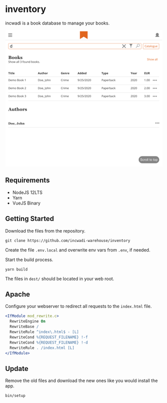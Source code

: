 # inventory

incwadi is a book database to manage your books.

![incwadi](screenshot.png)

## Requirements

- NodeJS 12LTS
- Yarn
- VueJS Binary

## Getting Started

Download the files from the repository.

```shell
git clone https://github.com/incwadi-warehouse/inventory
```

Create the file `.env.local` and overwrite env vars from `.env`, if needed.

Start the build process.

```shell
yarn build
```

The files in `dest/` should be located in your web root.

## Apache

Configure your webserver to redirect all requests to the `index.html` file.

```apache
<IfModule mod_rewrite.c>
  RewriteEngine On
  RewriteBase /
  RewriteRule ^index\.html$ - [L]
  RewriteCond %{REQUEST_FILENAME} !-f
  RewriteCond %{REQUEST_FILENAME} !-d
  RewriteRule . /index.html [L]
</IfModule>
```

## Update

Remove the old files and download the new ones like you would install the app.

```shell
bin/setup
```
